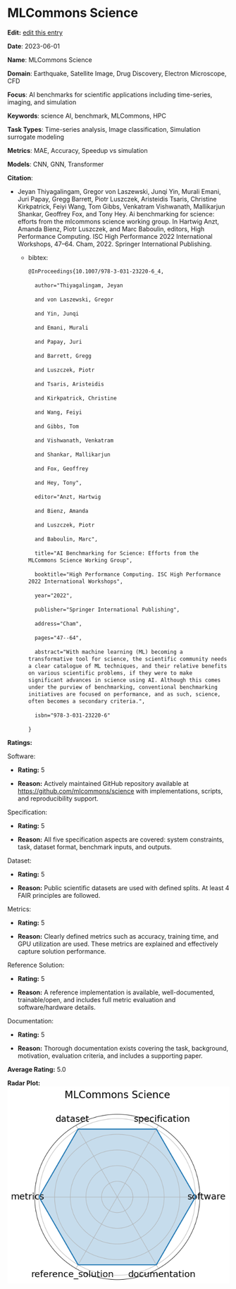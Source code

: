 # MLCommons Science


**Edit:** [edit this entry](https://github.com/mlcommons-science/benchmark/tree/main/source)


**Date**: 2023-06-01


**Name**: MLCommons Science


**Domain**: Earthquake, Satellite Image, Drug Discovery, Electron Microscope, CFD


**Focus**: AI benchmarks for scientific applications including time-series, imaging, and simulation


**Keywords**: science AI, benchmark, MLCommons, HPC


**Task Types**: Time-series analysis, Image classification, Simulation surrogate modeling


**Metrics**: MAE, Accuracy, Speedup vs simulation


**Models**: CNN, GNN, Transformer


**Citation**:


- Jeyan Thiyagalingam, Gregor von Laszewski, Junqi Yin, Murali Emani, Juri Papay, Gregg Barrett, Piotr Luszczek, Aristeidis Tsaris, Christine Kirkpatrick, Feiyi Wang, Tom Gibbs, Venkatram Vishwanath, Mallikarjun Shankar, Geoffrey Fox, and Tony Hey. Ai benchmarking for science: efforts from the mlcommons science working group. In Hartwig Anzt, Amanda Bienz, Piotr Luszczek, and Marc Baboulin, editors, High Performance Computing. ISC High Performance 2022 International Workshops, 47–64. Cham, 2022. Springer International Publishing.

  - bibtex:
      ```
      @InProceedings{10.1007/978-3-031-23220-6_4,

        author="Thiyagalingam, Jeyan

        and von Laszewski, Gregor

        and Yin, Junqi

        and Emani, Murali

        and Papay, Juri

        and Barrett, Gregg

        and Luszczek, Piotr

        and Tsaris, Aristeidis

        and Kirkpatrick, Christine

        and Wang, Feiyi

        and Gibbs, Tom

        and Vishwanath, Venkatram

        and Shankar, Mallikarjun

        and Fox, Geoffrey

        and Hey, Tony",

        editor="Anzt, Hartwig

        and Bienz, Amanda

        and Luszczek, Piotr

        and Baboulin, Marc",

        title="AI Benchmarking for Science: Efforts from the MLCommons Science Working Group",

        booktitle="High Performance Computing. ISC High Performance 2022 International Workshops",

        year="2022",

        publisher="Springer International Publishing",

        address="Cham",

        pages="47--64",

        abstract="With machine learning (ML) becoming a transformative tool for science, the scientific community needs a clear catalogue of ML techniques, and their relative benefits on various scientific problems, if they were to make significant advances in science using AI. Although this comes under the purview of benchmarking, conventional benchmarking initiatives are focused on performance, and as such, science, often becomes a secondary criteria.",

        isbn="978-3-031-23220-6"

      }

      ```

**Ratings:**


Software:


  - **Rating:** 5


  - **Reason:** Actively maintained GitHub repository available at https://github.com/mlcommons/science with implementations, scripts, and reproducibility support. 


Specification:


  - **Rating:** 5


  - **Reason:** All five specification aspects are covered: system constraints, task, dataset format, benchmark inputs, and outputs. 


Dataset:


  - **Rating:** 5


  - **Reason:** Public scientific datasets are used with defined splits. At least 4 FAIR principles are followed. 


Metrics:


  - **Rating:** 5


  - **Reason:** Clearly defined metrics such as accuracy, training time, and GPU utilization are used. These metrics are explained and effectively capture solution performance. 


Reference Solution:


  - **Rating:** 5


  - **Reason:** A reference implementation is available, well-documented, trainable/open, and includes full metric evaluation and software/hardware details. 


Documentation:


  - **Rating:** 5


  - **Reason:** Thorough documentation exists covering the task, background, motivation, evaluation criteria, and includes a supporting paper. 


**Average Rating:** 5.0


**Radar Plot:**
 ![Mlcommons Science radar plot](../../tex/images/mlcommons_science_radar.png)